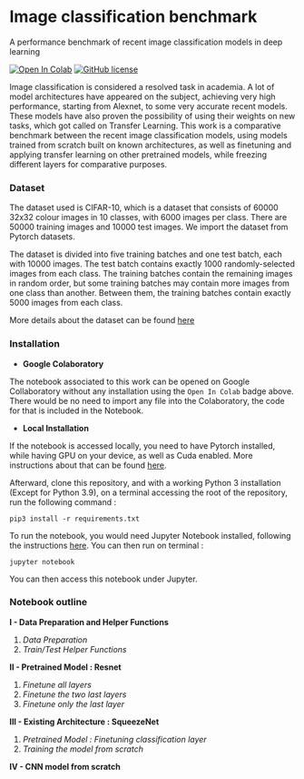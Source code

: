 # Image classification benchmark
A performance benchmark of recent image classification models in deep learning

[![Open In Colab](https://colab.research.google.com/assets/colab-badge.svg)](https://colab.research.google.com/github/IhabBendidi/img_classification_benchmark/blob/main/CNN_benchmark.ipynb)
[![GitHub license](https://img.shields.io/github/license/Naereen/StrapDown.js.svg)](https://github.com/IhabBendidi/img_classification_benchmarkblob/master/LICENSE)

Image classification is considered a resolved task in academia. A lot of model architectures have appeared on the subject, achieving very high performance, starting from Alexnet, to some very accurate recent models. These models have also proven the possibility of using their weights on new tasks, which got called on Transfer Learning. This work is a comparative benchmark between the recent image classification models, using models trained from scratch built on known architectures, as well as finetuning and applying transfer learning on other pretrained models, while freezing different layers for comparative purposes.

### Dataset 

The dataset used is CIFAR-10, which is a dataset that consists of 60000 32x32 colour images in 10 classes, with 6000 images per class. There are 50000 training images and 10000 test images. We import the dataset from Pytorch datasets.

The dataset is divided into five training batches and one test batch, each with 10000 images. The test batch contains exactly 1000 randomly-selected images from each class. The training batches contain the remaining images in random order, but some training batches may contain more images from one class than another. Between them, the training batches contain exactly 5000 images from each class.

More details about the dataset can be found [here](https://www.cs.toronto.edu/~kriz/cifar.html)


### Installation  

- **Google Colaboratory**

The notebook associated to this work can be opened on Google Collaboratory without any installation using the `Open In Colab` badge above. There would be no need to import any file into the Colaboratory, the code for that is included in the Notebook.

- **Local Installation**

If the notebook is accessed locally, you need to have Pytorch installed, while having GPU on your device, as well as Cuda enabled. More instructions about that can be found [here](https://pytorch.org/get-started/locally/).

Afterward, clone this repository, and with a working Python 3 installation (Except for Python 3.9), on a terminal accessing the root of the repository, run the following command :

```
pip3 install -r requirements.txt
```

To run the notebook, you would need Jupyter Notebook installed, following the instructions [here](https://jupyter.org/install). You can then run on terminal :

```
jupyter notebook
```

You can then access this notebook under Jupyter.

### Notebook outline

**I - Data Preparation and Helper Functions**
1. *Data Preparation*
2. *Train/Test Helper Functions*

**II - Pretrained Model : Resnet**
1. *Finetune all layers*
2. *Finetune the two last layers*
3. *Finetune only the last layer*

**III - Existing Architecture : SqueezeNet**
1. *Pretrained Model : Finetuning classification layer*
2. *Training the model from scratch*

**IV - CNN model from scratch**


